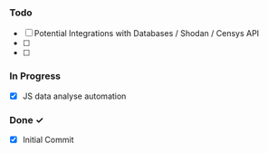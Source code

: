 ### Todo

- [ ] Potential Integrations with Databases / Shodan / Censys API 
- [ ] 
- [ ]  

### In Progress

- [X] JS data analyse automation

### Done ✓

- [x] Initial Commit
